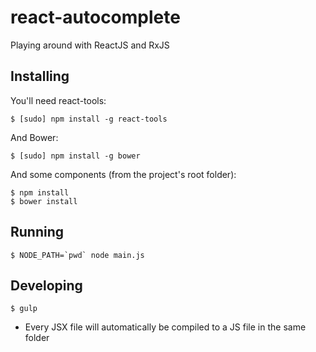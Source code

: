 react-autocomplete
==================

Playing around with ReactJS and RxJS

Installing
----------

You'll need react-tools:

```
$ [sudo] npm install -g react-tools
```

And Bower:

```
$ [sudo] npm install -g bower
```

And some components (from the project's root folder):

```
$ npm install
$ bower install
```

Running
-------

```
$ NODE_PATH=`pwd` node main.js
```

Developing
----------

```
$ gulp
```

* Every JSX file will automatically be compiled to a JS file in the same folder
